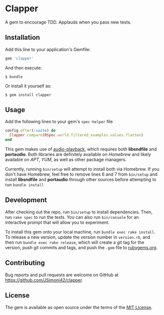 # Clapper

A gem to encourage TDD. Applauds when you pass new tests.

## Installation

Add this line to your application's Gemfile:

```ruby
gem 'clapper'
```

And then execute:

    $ bundle

Or install it yourself as:

    $ gem install clapper

## Usage

Add the following lines to your gem's `spec-helper` file

```ruby
config.after(:suite) do
  Clapper.compare(RSpec.world.filtered_examples.values.flatten)
end
```

This gem makes use of [audio-playback](https://github.com/arirusso/audio-playback), which requires both **libsndfile** and **portaudio**.
Both libraries are definitely available on *Homebrew* and likely available on *APT*, *YUM*, as well as other package managers.

Currently, running `bin/setup` will attempt to install both via Homebrew. If you don't have Homebrew, feel free to remove lines 6 and 7 from `bin/setup`
and install **libsndfile** and **portaudio** through other sources before attempting to run `bundle install`

## Development

After checking out the repo, run `bin/setup` to install dependencies. Then, run `rake spec` to run the tests. You can also run `bin/console` for an interactive prompt that will allow you to experiment.

To install this gem onto your local machine, run `bundle exec rake install`. To release a new version, update the version number in `version.rb`, and then run `bundle exec rake release`, which will create a git tag for the version, push git commits and tags, and push the `.gem` file to [rubygems.org](https://rubygems.org).

## Contributing

Bug reports and pull requests are welcome on GitHub at https://github.com/JSimoni42/clapper.

## License

The gem is available as open source under the terms of the [MIT License](http://opensource.org/licenses/MIT).
